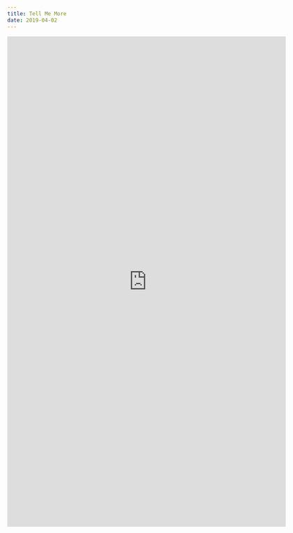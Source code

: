```yaml
---
title: Tell Me More
date: 2019-04-02
---
```


<iframe src="https://docs.google.com/forms/d/e/1FAIpQLSePgaLlHC7i6un8m-s36P7lpPQKUDTISgIOveAUUmHWyruonw/viewform?embedded=true" width="640" height="1126" frameborder="0" marginheight="0" marginwidth="0" style="display: block; margin: 0 auto 0 auto;">Loading...</iframe>
